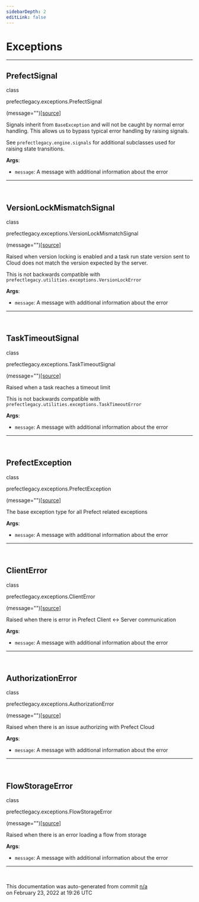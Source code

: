 ```yaml
---
sidebarDepth: 2
editLink: false
---
```

# Exceptions
---
 ## PrefectSignal
 <div class='class-sig' id='prefect-exceptions-prefectsignal'><p class="prefect-sig">class </p><p class="prefect-class">prefectlegacy.exceptions.PrefectSignal</p>(message=&quot;&quot;)<span class="source"><a href="https://github.com/PrefectHQ/prefect/blob/master/src/prefectlegacy/exceptions.py#L10">[source]</a></span></div>

Signals inherit from `BaseException` and will not be caught by normal error handling. This allows us to bypass typical error handling by raising signals.

See `prefectlegacy.engine.signals` for additional subclasses used for raising state transitions.

**Args**:     <ul class="args"><li class="args">`message`: A message with additional information about the error</li></ul>


---
<br>

 ## VersionLockMismatchSignal
 <div class='class-sig' id='prefect-exceptions-versionlockmismatchsignal'><p class="prefect-sig">class </p><p class="prefect-class">prefectlegacy.exceptions.VersionLockMismatchSignal</p>(message=&quot;&quot;)<span class="source"><a href="https://github.com/PrefectHQ/prefect/blob/master/src/prefectlegacy/exceptions.py#L26">[source]</a></span></div>

Raised when version locking is enabled and a task run state version sent to Cloud does not match the version expected by the server.

This is not backwards compatible with `prefectlegacy.utilities.exceptions.VersionLockError`

**Args**:     <ul class="args"><li class="args">`message`: A message with additional information about the error</li></ul>


---
<br>

 ## TaskTimeoutSignal
 <div class='class-sig' id='prefect-exceptions-tasktimeoutsignal'><p class="prefect-sig">class </p><p class="prefect-class">prefectlegacy.exceptions.TaskTimeoutSignal</p>(message=&quot;&quot;)<span class="source"><a href="https://github.com/PrefectHQ/prefect/blob/master/src/prefectlegacy/exceptions.py#L41">[source]</a></span></div>

Raised when a task reaches a timeout limit

This is not backwards compatible with `prefectlegacy.utilities.exceptions.TaskTimeoutError`

**Args**:     <ul class="args"><li class="args">`message`: A message with additional information about the error</li></ul>


---
<br>

 ## PrefectException
 <div class='class-sig' id='prefect-exceptions-prefectexception'><p class="prefect-sig">class </p><p class="prefect-class">prefectlegacy.exceptions.PrefectException</p>(message=&quot;&quot;)<span class="source"><a href="https://github.com/PrefectHQ/prefect/blob/master/src/prefectlegacy/exceptions.py#L55">[source]</a></span></div>

The base exception type for all Prefect related exceptions

**Args**:     <ul class="args"><li class="args">`message`: A message with additional information about the error</li></ul>


---
<br>

 ## ClientError
 <div class='class-sig' id='prefect-exceptions-clienterror'><p class="prefect-sig">class </p><p class="prefect-class">prefectlegacy.exceptions.ClientError</p>(message=&quot;&quot;)<span class="source"><a href="https://github.com/PrefectHQ/prefect/blob/master/src/prefectlegacy/exceptions.py#L69">[source]</a></span></div>

Raised when there is error in Prefect Client <-> Server communication

**Args**:     <ul class="args"><li class="args">`message`: A message with additional information about the error</li></ul>


---
<br>

 ## AuthorizationError
 <div class='class-sig' id='prefect-exceptions-authorizationerror'><p class="prefect-sig">class </p><p class="prefect-class">prefectlegacy.exceptions.AuthorizationError</p>(message=&quot;&quot;)<span class="source"><a href="https://github.com/PrefectHQ/prefect/blob/master/src/prefectlegacy/exceptions.py#L93">[source]</a></span></div>

Raised when there is an issue authorizing with Prefect Cloud

**Args**:     <ul class="args"><li class="args">`message`: A message with additional information about the error</li></ul>


---
<br>

 ## FlowStorageError
 <div class='class-sig' id='prefect-exceptions-flowstorageerror'><p class="prefect-sig">class </p><p class="prefect-class">prefectlegacy.exceptions.FlowStorageError</p>(message=&quot;&quot;)<span class="source"><a href="https://github.com/PrefectHQ/prefect/blob/master/src/prefectlegacy/exceptions.py#L105">[source]</a></span></div>

Raised when there is an error loading a flow from storage

**Args**:     <ul class="args"><li class="args">`message`: A message with additional information about the error</li></ul>


---
<br>


<p class="auto-gen">This documentation was auto-generated from commit <a href='https://github.com/PrefectHQ/prefect/commit/n/a'>n/a</a> </br>on February 23, 2022 at 19:26 UTC</p>